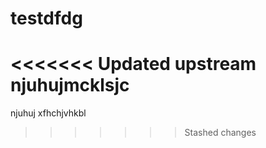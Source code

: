 # testdfdg

<<<<<<< Updated upstream
njuhujmcklsjc
=======
njuhuj
xfhchjvhkbl
>>>>>>> Stashed changes
